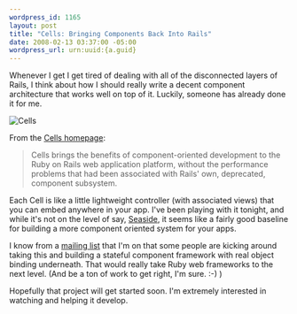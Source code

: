 ```yaml
--- 
wordpress_id: 1165
layout: post
title: "Cells: Bringing Components Back Into Rails"
date: 2008-02-13 03:37:00 -05:00
wordpress_url: urn:uuid:{a.guid}
---
```

<p>Whenever I get I get tired of dealing with all of the disconnected layers of Rails, I think about how I should really write a decent component architecture that works well on top of it.  Luckily, someone has already done it for me.  </p>

<p><img src="http://cells.rubyforge.org/RailsCells_files/cells_logo.jpg" alt="Cells"/></p>

<p>From the <a href="http://cells.rubyforge.org/">Cells homepage</a>:</p>

<blockquote>
    <p>Cells brings the benefits of component-oriented development to the Ruby on Rails web application platform, without the performance problems that had been associated with Rails' own, deprecated, component subsystem.</p>
</blockquote>

<p>Each Cell is like a little lightweight controller (with associated views) that you can embed anywhere in your app.  I've been playing with it tonight, and while it's not on the level of say, <a href="http://www.seaside.st/">Seaside</a>, it seems like a fairly good baseline for building a more component oriented system for your apps.</p>

<p>I know from a <a href="http://groups.google.com/group/ruby-component-web-frameworks/">mailing list</a> that I'm on that some people are kicking around taking this and building a stateful component framework with real object binding underneath. That would really take Ruby web frameworks to the next level. (And be a ton of work to get right, I'm sure. :-) )</p>

<p>Hopefully that project will get started soon.  I'm extremely interested in watching and helping it develop.</p>
